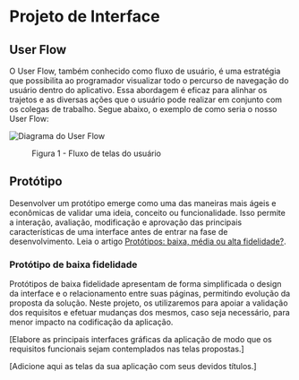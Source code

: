 
# Projeto de Interface

## User Flow

O User Flow, também conhecido como fluxo de usuário, é uma estratégia que possibilita ao programador visualizar todo o percurso de navegação do usuário dentro do aplicativo. Essa abordagem é eficaz para alinhar os trajetos e as diversas ações que o usuário pode realizar em conjunto com os colegas de trabalho.
Segue abaixo, o exemplo de como seria o nosso User Flow:

![Diagrama do User Flow]([documentos/img/UserFlow.png](https://github.com/ICEI-PUC-Minas-PMV-ADS/pmv-ads-2024-1-e1-proj-web-t4-pmv-ads-2024-1-e1-proj-pet/blob/main/documentos/img/UserFlow.png))


<figure> 
    <figcaption>Figura 1 - Fluxo de telas do usuário
</figure>  

## Protótipo

Desenvolver um protótipo emerge como uma das maneiras mais ágeis e econômicas de validar uma ideia, conceito ou funcionalidade. Isso permite a interação, avaliação, modificação e aprovação das principais características de uma interface antes de entrar na fase de desenvolvimento. Leia o artigo [Protótipos: baixa, média ou alta fidelidade?](https://medium.com/ladies-that-ux-br/prot%C3%B3tipos-baixa-m%C3%A9dia-ou-alta-fidelidade-71d897559135).

### Protótipo de baixa fidelidade

Protótipos de baixa fidelidade apresentam de forma simplificada o design da interface e o relacionamento entre suas páginas, permitindo evolução da proposta da solução. Neste projeto, os utilizaremos para apoiar a validação dos requisitos e efetuar mudanças dos mesmos, caso seja necessário, para menor impacto na codificação da aplicação.

[Elabore as principais interfaces gráficas da aplicação de modo que os requisitos funcionais sejam contemplados nas telas propostas.]

[Adicione aqui as telas da sua aplicação com seus devidos títulos.] 
 



